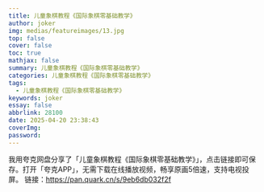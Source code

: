 ```yaml
---
title: 儿童象棋教程《国际象棋零基础教学》
author: joker
img: medias/featureimages/13.jpg
top: false
cover: false
toc: true
mathjax: false
summary: 儿童象棋教程《国际象棋零基础教学》
categories: 儿童象棋教程《国际象棋零基础教学》
tags:
  - 儿童象棋教程《国际象棋零基础教学》
keywords: joker
essay: false
abbrlink: 28100
date: 2025-04-20 23:38:43
coverImg:
password:
---
```


我用夸克网盘分享了「儿童象棋教程《国际象棋零基础教学》」，点击链接即可保存。打开「夸克APP」，无需下载在线播放视频，畅享原画5倍速，支持电视投屏。
链接：https://pan.quark.cn/s/9eb6db032f2f
